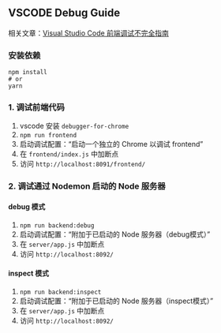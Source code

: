 VSCODE Debug Guide
---

相关文章：[Visual Studio Code 前端调试不完全指南](http://jerryzou.com/posts/vscode-debug-guide/)

### 安装依赖

```
npm install
# or
yarn
```

### 1. 调试前端代码

1. vscode 安装 `debugger-for-chrome`
2. `npm run frontend`
3. 启动调试配置：“启动一个独立的 Chrome 以调试 frontend”
4. 在 `frontend/index.js` 中加断点
5. 访问 `http://localhost:8091/frontend/`

### 2. 调试通过 Nodemon 启动的 Node 服务器

#### debug 模式

1. `npm run backend:debug`
2. 启动调试配置：“附加于已启动的 Node 服务器（debug模式）”
3. 在 `server/app.js` 中加断点
4. 访问 `http://localhost:8092/`

#### inspect 模式

1. `npm run backend:inspect`
2. 启动调试配置：“附加于已启动的 Node 服务器（inspect模式）”
3. 在 `server/app.js` 中加断点
4. 访问 `http://localhost:8092/`
